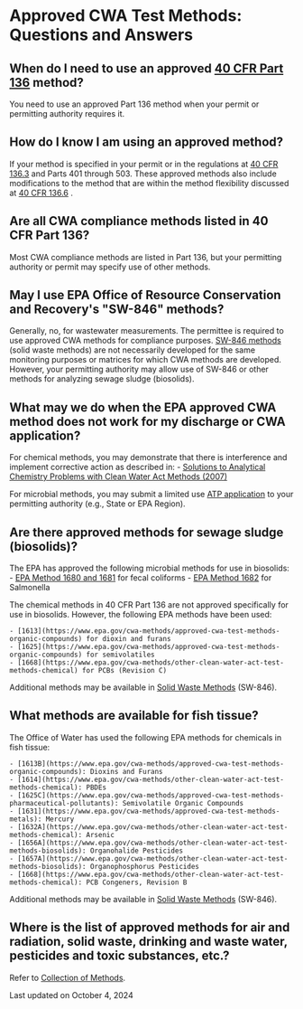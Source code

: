
# Approved CWA Test Methods: Questions and Answers  

## When do I need to use an approved [40 CFR Part 136](https://www.ecfr.gov/current/title-40/chapter-I/subchapter-D/part-136)  method?
You need to use an approved Part 136 method when your permit or permitting authority requires it.

## How do I know I am using an approved method?
If your method is specified in your permit or in the regulations at [40 CFR 136.3](https://www.ecfr.gov/current/title-40/chapter-I/subchapter-D/part-136#136.3) and Parts 401 through 503. These approved methods also include modifications to the method that are within the method flexibility discussed at [40 CFR 136.6](https://www.ecfr.gov/current/title-40/chapter-I/subchapter-D/part-136#136.6) .

## Are all CWA compliance methods listed in 40 CFR Part 136?
Most CWA compliance methods are listed in Part 136, but your permitting authority or permit may specify use of other methods.

## May I use EPA Office of Resource Conservation and Recovery's "SW-846" methods?
Generally, no, for wastewater measurements. The permittee is required to use approved CWA methods for compliance purposes. [SW-846 methods](https://www.epa.gov/hw-sw846/sw-846-compendium) (solid waste methods) are not necessarily developed for the same monitoring purposes or matrices for which CWA methods are developed. However, your permitting authority may allow use of SW-846 or other methods for analyzing sewage sludge (biosolids).

## What may we do when the EPA approved CWA method does not work for my discharge or CWA application?
For chemical methods, you may demonstrate that there is interference and implement corrective action as described in:
    - [Solutions to Analytical Chemistry Problems with Clean Water Act Methods (2007)](https://www.epa.gov/cwa-methods/other-support-documents-cwa-methods)

For microbial methods, you may submit a limited use [ATP application](https://www.epa.gov/cwa-methods/alternate-test-procedures) to your permitting authority (e.g., State or EPA Region).

## Are there approved methods for sewage sludge (biosolids)?
The EPA has approved the following microbial methods for use in biosolids:
    - [EPA Method 1680 and 1681](https://www.epa.gov/cwa-methods/approved-cwa-microbiological-methods-wastewater-and-sewage-sludge) for fecal coliforms
    - [EPA Method 1682](https://www.epa.gov/cwa-methods/approved-cwa-microbiological-methods-wastewater-and-sewage-sludge) for Salmonella

The chemical methods in 40 CFR Part 136 are not approved specifically for use in biosolids. However, the following EPA methods have been used:

    - [1613](https://www.epa.gov/cwa-methods/approved-cwa-test-methods-organic-compounds) for dioxin and furans
    - [1625](https://www.epa.gov/cwa-methods/approved-cwa-test-methods-organic-compounds) for semivolatiles
    - [1668](https://www.epa.gov/cwa-methods/other-clean-water-act-test-methods-chemical) for PCBs (Revision C)

Additional methods may be available in [Solid Waste Methods](https://www.epa.gov/hw-sw846/sw-846-compendium) (SW-846).

## What methods are available for fish tissue?
The Office of Water has used the following EPA methods for chemicals in fish tissue:

    - [1613B](https://www.epa.gov/cwa-methods/approved-cwa-test-methods-organic-compounds): Dioxins and Furans
    - [1614](https://www.epa.gov/cwa-methods/other-clean-water-act-test-methods-chemical): PBDEs
    - [1625C](https://www.epa.gov/cwa-methods/approved-cwa-test-methods-pharmaceutical-pollutants): Semivolatile Organic Compounds
    - [1631](https://www.epa.gov/cwa-methods/approved-cwa-test-methods-metals): Mercury
    - [1632A](https://www.epa.gov/cwa-methods/other-clean-water-act-test-methods-chemical): Arsenic
    - [1656A](https://www.epa.gov/cwa-methods/other-clean-water-act-test-methods-biosolids): Organohalide Pesticides
    - [1657A](https://www.epa.gov/cwa-methods/other-clean-water-act-test-methods-biosolids): Organophosphorus Pesticides
    - [1668](https://www.epa.gov/cwa-methods/other-clean-water-act-test-methods-chemical): PCB Congeners, Revision B

Additional methods may be available in [Solid Waste Methods](https://www.epa.gov/hw-sw846/sw-846-compendium) (SW-846).

## Where is the list of approved methods for air and radiation, solid waste, drinking and waste water, pesticides and toxic substances, etc.?
Refer to [Collection of Methods](https://www.epa.gov/measurements-modeling/collection-methods).

Last updated on October 4, 2024
